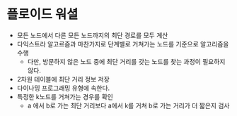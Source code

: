 # 플로이드 워셜
- 모든 노드에서 다른 모든 노드까지의 최단 경로를 모두 계산
- 다익스트라 알고르즘과 마찬가지로 단계별로 거쳐가는 노드를 기준으로 알고리즘을 수행
  - 다만, 방문하지 않은 노드 중에 최단 거리를 갖는 노드를 찾는 과정이 필요하지 않다.
- 2차원 테이블에 최단 거리 정보 저장
- 다이나밍 프로그래밍 유형에 속한다.
- 특정한 k노드를 거쳐가는 경우를 확인
  - a 에서 b로 가는 최단 거리보다 a에서 k를 거쳐 b로 가는 거리가 더 짧은지 검사